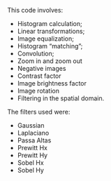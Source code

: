 This code involves:
- Histogram calculation;
- Linear transformations;
- Image equalization;
- Histogram “matching”;
- Convolution;
- Zoom in and zoom out
- Negative images
- Contrast factor
- Image brightness factor
- Image rotation
- Filtering in the spatial domain.
  
The filters used were:
- Gaussian 
- Laplaciano
- Passa Altas
- Prewitt Hx
- Prewitt Hy
- Sobel Hx
- Sobel Hy
